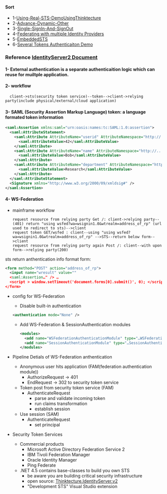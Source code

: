 #### Sort
* 1-[Using-Real-STS-DemoUsingThinktecture](https://github.com/Wwawawa/iac-aspnet/tree/master/6-WS-Federation/Using-Real-STS-DemoUsingThinktecture)
* 2-[Advance-Dynamic-Other](https://github.com/Wwawawa/iac-aspnet/tree/master/6-WS-Federation/Advance)
* 3-[Single-SignIn-And-SignOut](https://github.com/Wwawawa/iac-aspnet/tree/master/6-WS-Federation/Single-SignIn-And-SignOut)
* 4-[Federating with multiple Identity Providers](https://github.com/Wwawawa/iac-aspnet/tree/master/6-WS-Federation/Federating%20with%20multiple%20Identity%20Providers)
* 5-[EmbeddedSTS](https://github.com/Wwawawa/iac-aspnet/tree/master/6-WS-Federation/EmbeddedSTS)
* 6-[Several Tokens Authenticaiton Demo](https://github.com/Wwawawa/Thinktecture.IdentityModel/tree/master/source/EmbeddedSts/Tokens)

### Reference [IdentityServer2 Document](https://github.com/IdentityServer/IdentityServer2/wiki)
#### 1- External authentication is a separate authenticaition logic which can reuse for muiltple application.
#### 2- workflow
```th
  client->sts(security token service)--token-->client->relying party(include physical/external/cloud application)
```
#### 3- SAML (Security Assertion Markup Language) token: a language formated token information
```xml
<saml:Assertion xmlns:saml="urn:oasis:names:tc:SAML:1.0:assertion">
  <saml:AttributeStatement>
    <saml:Attribute AttributeName="userid" AttributeNamespace="http://...">
      <saml:AttributeValue>42</saml:AttributeValue>
    </saml:Attribute>
    <saml:Attribute AttributeName="name" AttributeNamespace="http://... ">
      <saml:AttributeValue>Bob</saml:AttributeValue>
    </saml:Attribute>
    <saml:Attribute AttributeName="department" AttributeNamespace="http://... ">
      <saml:AttributeValue>Research</saml:AttributeValue>
    </saml:Attribute>
  </saml:AttributeStatement>
  <Signature xmlns="http://www.w3.org/2000/09/xmldsig#" />
</saml:Assertion>
```
#### 4- WS-Federation
* mainframe workflow
  ```th
  request resource from relying party Get /: client->relying party--(401) return "using wsfed?wa=wsignin1.0&wtrealm=address_of_rp" (url used to redirect to sts)-->client
  request token GET/wsfed : client--using "using wsfed?wa=wsignin1.0&wtrealm=address_of_rp" -->STS--return below form-->client
  request resource from relying party again Post /: client--with upon form-->relying party(200)
  ```
sts return anthentication info format form:
  ```xml
  <form method="POST" action="address_of_rp">
    <input name="wresult" value=""
    <saml:Assertion…" /> …
    <script > window.setTimeout('document.forms[0].submit()', 0); </script>
  </form>
  ```
* config for WS-Federation
	* Disable built-in authentication
    ```xml
    <authentication mode="None" />
    ```

  * Add WS-Federation & SessionAuthentication modules
  
    ```xml
    <modules>
      <add name="WSFederationAuthenticationModule" type="…WSFederationAuthenticationModule, …" preCondition="managedHandler" />
      <add name="SessionAuthenticationModule" type="…SessionAuthenticationModule, …" preCondition="managedHandler" />
    </modules>
    ```
* Pipeline Detials of WS-Federation anthentication
	* Anonymous user hits application (FAM(federation authentication module))
		* AuthorizeRequest -> 401
		* EndRequest -> 302 to security token service
	* Token post from security token service (FAM)
		* AuthenticateRequest
			* parse and validate incoming token
			* run claims transformation
			* establish session
	* Use session (SAM)
		* AuthenticateRequest
			* set principal
* Security Token Services
	* Commercial products
		* Microsoft Active Directory Federation Service 2
		* IBM Tivoli Federation Manager
		* Oracle Identity Manager
		* Ping Federate
	* .NET 4.5 contains base-classes to build you own STS
		* be aware you are building critical security infrastructure
		* open source: [Thinktecture.IdentityServer.v2](https://github.com/IdentityServer/IdentityServer2)
		* "Development STS" Visual Studio extension
